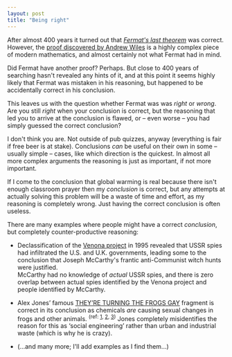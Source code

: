 ```yaml
---
layout: post
title: "Being right"
---
```


After almost 400 years it turned out that [*Fermat's last theorem*][1] was
correct. However, the [proof discovered by Andrew Wiles][2] is a highly complex
piece of modern mathematics, and almost certainly not what Fermat had in mind.

Did Fermat have another proof? Perhaps. But close to 400 years of searching
hasn't revealed any hints of it, and at this point it seems highly likely that
Fermat was mistaken in his reasoning, but happened to be accidentally correct in
his conclusion.

This leaves us with the question whether Fermat was was *right* or *wrong*. Are
you still *right* when your conclusion is correct, but the reasoning that led
you to arrive at the conclusion is flawed, or – even worse – you had simply
guessed the correct conclusion?

I don't think you are. Not outside of pub quizzes, anyway (everything is fair if
free beer is at stake). Conclusions *can* be useful on their own in some –
usually simple – cases, like which direction is the quickest. In almost all more
complex arguments the reasoning is just as important, if not more important.

If I come to the conclusion that global warming is real because there
isn't enough classroom prayer then my *conclusion* is correct, but any attempts
at actually solving this problem will be a waste of time and effort, as my
reasoning is completely wrong. Just having the correct conclusion is often
useless.

There are many examples where people might have a correct *conclusion*, but
completely counter-productive reasoning:

- Declassification of the [Venona
  project](https://en.wikipedia.org/wiki/Venona_project) in 1995 revealed that
  USSR spies had infiltrated the U.S. and U.K. governments, leading some to the
  conclusion that Joseph McCarthy's frantic anti-Communist witch hunts were
  justified.  
  McCarthy had no knowledge of *actual* USSR spies, and there is zero overlap
  between actual spies identified by the Venona project and people identified by
  McCarthy.

- Alex Jones’ famous [THEY’RE TURNING THE FROGS
  GAY](https://www.youtube.com/watch?v=_ePLkAm8i2s) fragment is correct in its
  conclusion as chemicals *are* causing sexual changes in frogs and other
  animals. <sup>(ref: [1](http://news.berkeley.edu/2010/03/01/frogs/),
  [2](http://www.newsweek.com/female-frogs-estrogen-hermaphrodites-suburban-waste-369553),
  [3](https://news.nationalgeographic.com/news/2004/03/0301_040301_genderbender.html))</sup>
  Jones completely misidentifies the reason for this as ‘social engineering’
  rather than urban and industrial waste (which is why he is crazy).

- (...and many more; I'll add examples as I find them...)



[1]: https://en.wikipedia.org/wiki/Fermat%27s_Last_Theorem
[2]: https://en.wikipedia.org/wiki/Wiles%27s_proof_of_Fermat%27s_Last_Theorem

